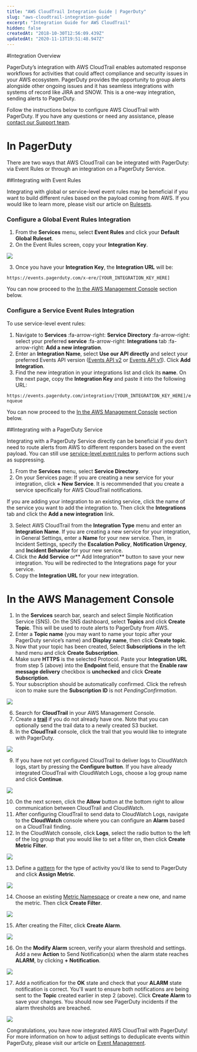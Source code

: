 ```yaml
---
title: "AWS CloudTrail Integration Guide | PagerDuty"
slug: "aws-cloudtrail-integration-guide"
excerpt: "Integration Guide for AWS CloudTrail"
hidden: false
createdAt: "2018-10-30T12:56:09.439Z"
updatedAt: "2020-11-13T19:51:48.947Z"
---
```

#Integration Overview

PagerDuty’s integration with AWS CloudTrail enables automated response workflows for activities that could affect compliance and security issues in your AWS ecosystem. PagerDuty provides the opportunity to group alerts alongside other ongoing issues and it has seamless integrations with systems of record like JIRA and SNOW. This is a one-way integration, sending alerts to PagerDuty.

Follow the instructions below to configure AWS CloudTrail with PagerDuty. If you have any questions or need any assistance, please [contact our Support team](https://www.pagerduty.com/contact-us/).

# In PagerDuty 

There are two ways that AWS CloudTrail can be integrated with PagerDuty: via Event Rules or through an integration on a PagerDuty Service.

##Integrating with Event Rules

Integrating with global or service-level event rules may be beneficial if you want to build different rules based on the payload coming from AWS. If you would like to learn more, please visit our article on [Rulesets](doc:rulesets).

### Configure a Global Event Rules Integration

1. From the **Services** menu, select **Event Rules** and click your **Default Global Ruleset**. 
2. On the Event Rules screen, copy your **Integration Key**.

![](https://files.readme.io/811292a-cloudwatch-copy-key.png)

3. Once you have your **Integration Key**, the **Integration URL** will be:

`https://events.pagerduty.com/x-ere/[YOUR_INTEGRATION_KEY_HERE]`

You can now proceed to the [In the AWS Management Console](https://support.pagerduty.com/docs/aws-cloudtrail-integration-guide#in-the-aws-management-console) section below. 

### Configure a Service Event Rules Integration

To use service-level event rules:

1. Navigate to **Services** :fa-arrow-right: **Service Directory** :fa-arrow-right: select your preferred **service** :fa-arrow-right: **Integrations** tab :fa-arrow-right: **Add a new integration**. 
2. Enter an **Integration Name**, select **Use our API directly** and select your preferred Events API version ([Events API v2](https://developer.pagerduty.com/docs/events-api-v2/overview/) or [Events API v1](https://developer.pagerduty.com/docs/events-api-v1/overview/)). Click **Add Integration**.
3. Find the new integration in your integrations list and click its **name**. On the next page, copy the **Integration Key** and paste it into the following URL:

`https://events.pagerduty.com/integration/[YOUR_INTEGRATION_KEY_HERE]/enqueue`

You can now proceed to the [In the AWS Management Console](https://support.pagerduty.com/docs/aws-cloudtrail-integration-guide#in-the-aws-management-console) section below. 

##Integrating with a PagerDuty Service

Integrating with a PagerDuty Service directly can be beneficial if you don’t need to route alerts from AWS to different responders based on the event payload. You can still use [service-level event rules](https://support.pagerduty.com/docs/event-management#section-configure-event-rules-for-a-service) to perform actions such as suppressing.

1. From the **Services** menu, select **Service Directory**.
2. On your Services page: If you are creating a new service for your integration, click **+ New Service**. It is recommended that you create a service specifically for AWS CloudTrail notifications.

If you are adding your integration to an existing service, click the name of the service you want to add the integration to. Then click the **Integrations** tab and click the **Add a new integration** link.

3. Select AWS CloudTrail from the **Integration Type** menu and enter an **Integration Name**.
If you are creating a new service for your integration, in General Settings, enter a **Name** for your new service. Then, in Incident Settings, specify the **Escalation Policy**, **Notification Urgency**, and **Incident Behavior** for your new service.
4. Click the **Add Service** or** Add Integration** button to save your new integration. You will be redirected to the Integrations page for your service.
5. Copy the **Integration URL** for your new integration.

# In the AWS Management Console

1. In the **Services** search bar, search and select Simple Notification Service (SNS). On the SNS dashboard, select **Topics** and click **Create Topic**. This will be used to route alerts to PagerDuty from AWS.
2. Enter a **Topic name** (you may want to name your topic after your PagerDuty service’s name) and **Display name**, then click **Create topic**. 
3. Now that your topic has been created, Select **Subscriptions** in the left hand menu and click **Create Subscription**.
4. Make sure **HTTPS** is the selected Protocol. Paste your **Integration URL** from step 5 (above) into the **Endpoint** field, ensure that the **Enable raw message delivery** checkbox is **unchecked** and click **Create Subscription**.
5. Your subscription should be automatically confirmed. Click the refresh icon to make sure the **Subscription ID** is not *PendingConfirmation*.

![](https://files.readme.io/0bd4428-AWS-CloudTrail-Pending-Confirmation.png)

6. Search for **CloudTrail** in your AWS Management Console.
7. Create a **[trail](https://docs.aws.amazon.com/awscloudtrail/latest/userguide/cloudtrail-create-a-trail-using-the-console-first-time.html)** if you do not already have one. Note that you can optionally send the trail data to a newly created S3 bucket. 
8. In the **CloudTrail** console, click the trail that you would like to integrate with PagerDuty. 

![](https://files.readme.io/285e3ff-CloudTrail-Click-Trail.png)

9. If you have not yet configured CloudTrail to deliver logs to CloudWatch logs, start by pressing the **Configure button**. If you have already integrated CloudTrail with CloudWatch Logs, choose a log group name and click **Continue**.

![](https://files.readme.io/f2476e9-CloudTrail-Configure-Trail.png)

10. On the next screen, click the **Allow** button at the bottom right to allow communication between CloudTrail and CloudWatch.
11. After configuring CloudTrail to send data to CloudWatch Logs, navigate to the **CloudWatch** console where you can configure an **Alarm** based on a CloudTrail finding.
12. In the CloudWatch console, click **Logs**, select the radio button to the left of the log group that you would like to set a filter on, then click **Create Metric Filter**.

![](https://files.readme.io/44e49f9-CloudTrail-Create-Metric-filter.png)

13. Define a [pattern](https://docs.aws.amazon.com/AmazonCloudWatch/latest/logs/FilterAndPatternSyntax.html) for the type of activity you’d like to send to PagerDuty and click **Assign Metric**.

![](https://files.readme.io/f61d538-CloudTrail-Assign-Metric.png)

14. Choose an existing [Metric Namespace](https://docs.aws.amazon.com/AmazonCloudWatch/latest/monitoring/cloudwatch_concepts.html#Namespace) or create a new one, and name the metric. Then click **Create Filter**.

![](https://files.readme.io/0021098-CloudTrail-Create-Metric-Filter2.png)

15. After creating the Filter, click **Create Alarm**.

![](https://files.readme.io/328b25a-CloudTrail-Create-Alarm.png)

16. On the **Modify Alarm** screen, verify your alarm threshold and settings. Add a new **Action** to Send Notification(s) when the alarm state reaches **ALARM**, by clicking **+ Notification**.

![](https://files.readme.io/3c0a66f-CloudTrail-Add-Notification.png)

17. Add a notification for the **OK** state and check that your **ALARM** state notification is correct. You'll want to ensure both notifications are being sent to the **Topic** created earlier in step 2 (above). Click **Create Alarm** to save your changes. You should now see PagerDuty incidents if the alarm thresholds are breached.

![](https://files.readme.io/dae08a8-CloudTrail-Actions.png)

Congratulations, you have now integrated AWS CloudTrail with PagerDuty! For more information on how to adjust settings to deduplicate events within PagerDuty, please visit our article on [Event Management](https://support.pagerduty.com/docs/event-management).
